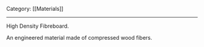 Category: [[Materials]]
___
High Density Fibreboard.

An engineered material made of compressed wood fibers. 

